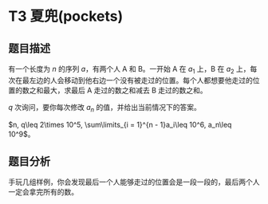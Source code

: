 # T3 夏兜(pockets)

## 题目描述 

有一个长度为 $n$ 的序列 $a$，有两个人 A 和 B。一开始 A 在 $a_1$ 上，B 在 $a_2$ 上，每次在最左边的人会移动到他右边一个没有被走过的位置。每个人都想要他走过的位置的数之和最大，求最后 A 走过的数之和减去 B 走过的数之和。

$q$ 次询问，要你每次修改 $a_n$ 的值，并给出当前情况下的答案。

$n, q\leq 2\times 10^5, \sum\limits_{i = 1}^{n - 1}a_i\leq 10^6, a_n\leq 10^9$。

## 题目分析

手玩几组样例，你会发现最后一个人能够走过的位置会是一段一段的，最后两个人一定会拿完所有的数。

